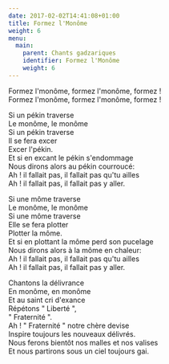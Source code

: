```yaml
---
date: 2017-02-02T14:41:08+01:00
title: Formez l'Monôme
weight: 6
menu:
  main:
    parent: Chants gadzariques
    identifier: Formez l'Monôme
    weight: 6
---
```


Formez l'monôme, formez l'monôme, formez !<br/>
Formez l'monôme, formez l'monôme, formez !

Si un pékin traverse<br/>
Le monôme, le monôme<br/>
Si un pékin traverse<br/>
Il se fera excer<br/>
Excer l'pékin.<br/>
Et si en excant le pékin s'endommage<br/>
Nous dirons alors au pékin courroucé:<br/>
Ah ! il fallait pas, il fallait pas qu'tu ailles<br/>
Ah ! il fallait pas, il fallait pas y aller.

Si une môme traverse<br/>
Le monôme, le monôme<br/>
Si une môme traverse<br/>
Elle se fera plotter<br/>
Plotter la môme.<br/>
Et si en plottant la môme perd son pucelage<br/>
Nous dirons alors à la môme en chaleur:<br/>
Ah ! il fallait pas, il fallait pas qu'tu ailles<br/>
Ah ! il fallait pas, il fallait pas y aller.

Chantons la délivrance<br/>
En monôme, en monôme<br/>
Et au saint cri d'exance<br/>
Répétons " Liberté ",<br/>
" Fraternité ".<br/>
Ah ! " Fraternité " notre chère devise<br/>
Inspire toujours les nouveaux délivrés.<br/>
Nous ferons bientôt nos malles et nos valises<br/>
Et nous partirons sous un ciel toujours gai.
